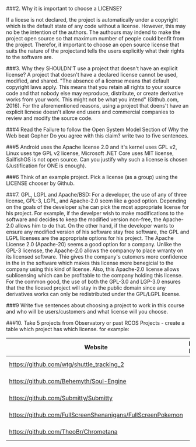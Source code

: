###2. Why it is important to choose a LICENSE?

If a licese is not declared, the project is automatically under a copyright which is the default state of any code without a license. However, this may no be the intention of the authors. The authours may indend to make the project open source so that maximum number of people could benfit from the project. Therefor, it important to choose an open source license that suits the nature of the projectand tells the users explicitly what their rights to the software are.

###3. Why they SHOULDN'T use a project that doesn't have an explicit license?
A project that doesn't have a declared license cannot be used, modified, and shared. "The absence of a license means that default copyright laws apply. This means that you retain all rights to your source code and that nobody else may reproduce, distribute, or create derivative works from your work. This might not be what you intend" (Github.com, 2016). For the aforementioned reasons, using a project that doens't have an explicit licnese doesn't allow end users and commercial companies to review and modify the source code.


###4 Read the Failure to follow the Open System Model Section of Why the Web beat Gopher
     Do you agree with this claim? write two to five sentences.


###5 Android uses the Apache license 2.0 and it's kernel uses GPL v2, Linux uses tge GPL v2 license, Microsoft .NET Core uses MIT license, SailfishOS is not open source.
Can you justify why such a license is chosen (Justification for ONE is enough).


###6 Think of an example project. Pick a license (as a group) using the LICENSE chooser by Github.



###7. GPL, LGPL and Apache/BSD:
For a developer, the use of any of three license, GPL-3, LGPL, and Apache-2.0 seem like a good option. Depending on the goals of the developer s/he can pick the most appropriate license for his project. For example, if the develper wish to make modifications to the software and decides to keep the modified version non-free, the Apache-2.0 allows him to do that. On the other hand, if the developer wants to ensure any modified version of his software stay free software, the GPL and LGPL licenses are the appropriate options for his project. 
The Apache License 2.0 (Apache-20) seems a good option for a company. Unlike the GPL-3 licensse, the Apache-2.0 allows the compancy to place wrranty on its licensed software. Thie gives the company's cutomers more confidence in the in the software which makes this license more benegicial to the company using this kind of license. Also, this Apache-2.0 license allows sublicensing which can be profitable to the company holding this license. 
For the common good, the use of both the GPL-3.0 and LGP-3.0 ensures that the the licesed project will stay in the public domain since any derivatives works can only be redistributed under the GPL/LGPL license.

###9 Write five sentences about choosing a project to work in this course and who will be users/customers and what license will you choose.


###10. Take 5 projects from Observatory or past RCOS Projects - create a table which project has which license. for example:


| Website | License Present | License |
| ------- | :---------------: | -------: |
|https://github.com/wtg/shuttle_tracking_2 | Yes| MIT License |
|https://github.com/Behemyth/Soul-Engine| Yes | GPL-3.0 |
|https://github.com/Submitty/Submitty | Yes | BSD License |
|https://github.com/FullScreenShenanigans/FullScreenPokemon| Yes| MIT License|
|https://github.com/TheoBr/Chrometana| Yes | MIT License|
